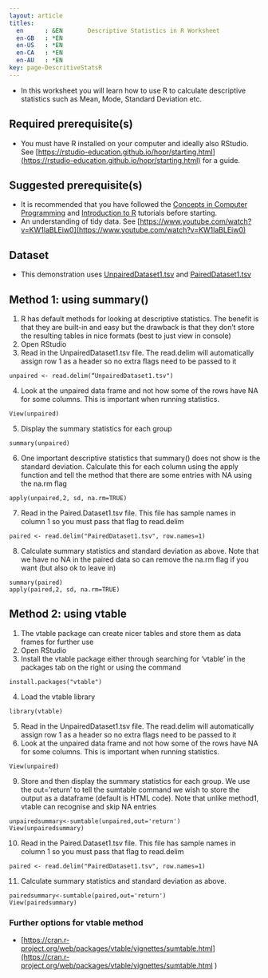 ```yaml
---
layout: article
titles:
  en      : &EN       Descriptive Statistics in R Worksheet
  en-GB   : *EN
  en-US   : *EN
  en-CA   : *EN
  en-AU   : *EN
key: page-DescritiveStatsR
---
```


*	In this worksheet you will learn how to use R to calculate descriptive statistics such as Mean, Mode, Standard Deviation etc.

## Required prerequisite(s)
*	You must have R installed on your computer and ideally also RStudio. See [https://rstudio-education.github.io/hopr/starting.html](https://rstudio-education.github.io/hopr/starting.html) for a guide.

## Suggested prerequisite(s)
* It is recommended that you have followed the [Concepts in Computer Programming](https://conmeehan.github.io/PathogenDataCourse/ConceptsInComputerProgramming) and [Introduction to R](https://conmeehan.github.io/PathogenDataCourse/IntroToR) tutorials before starting.
*	An understanding of tidy data. See [https://www.youtube.com/watch?v=KW1laBLEiw0](https://www.youtube.com/watch?v=KW1laBLEiw0)

## Dataset
*	This demonstration uses [UnpairedDataset1.tsv](https://conmeehan.github.io/PathogenDataCourse/Datasets/UnpairedDataset1.tsv) and [PairedDataset1.tsv](https://conmeehan.github.io/PathogenDataCourse/Datasets/PairedDataset1.tsv)

## Method 1: using summary()
1.	R has default methods for looking at descriptive statistics. The benefit is that they are built-in and easy but the drawback is that they don’t store the resulting tables in nice formats (best to just view in console)
2.	Open RStudio
3.	Read in the UnpairedDataset1.tsv file. The read.delim will automatically assign row 1 as a header so no extra flags need to be passed to it
```console
unpaired <- read.delim(“UnpairedDataset1.tsv")
```
4.	Look at the unpaired data frame and not how some of the rows have NA for some columns. This is important when running statistics.
```console
View(unpaired)
```
5.	Display the summary statistics for each group
```console
summary(unpaired)
```
6.	One important descriptive statistics that summary() does not show is the standard deviation. Calculate this for each column using the apply function and tell the method that there are some entries with NA using the na.rm flag
```console
apply(unpaired,2, sd, na.rm=TRUE) 
```
7.	Read in the Paired.Dataset1.tsv file. This file has sample names in column 1 so you must pass that flag to read.delim
```console
paired <- read.delim("PairedDataset1.tsv", row.names=1)
```
8.	Calculate summary statistics and standard deviation as above. Note that we have no NA in the paired data so can remove the na.rm flag if you want (but also ok to leave in)
```console
summary(paired)
apply(paired,2, sd, na.rm=TRUE)
```

## Method 2: using vtable
1.	The vtable package can create nicer tables and store them as data frames for further use
2.	Open RStudio
3.	Install the vtable package either through searching for ‘vtable’ in the packages tab on the right or using the command
```console
install.packages("vtable")
```
4.	Load the vtable library
```console
library(vtable)
```
5.	Read in the UnpairedDataset1.tsv file. The read.delim will automatically assign row 1 as a header so no extra flags need to be passed to it
6.	Look at the unpaired data frame and not how some of the rows have NA for some columns. This is important when running statistics.
```console
View(unpaired)
```
9.	Store and then display the summary statistics for each group. We use the out=’return’ to tell the sumtable command we wish to store the output as a dataframe (default is HTML code). Note that unlike method1, vtable can recognise and skip NA entries
```console
unpairedsummary<-sumtable(unpaired,out='return')
View(unpairedsummary)
```
10.	Read in the Paired.Dataset1.tsv file. This file has sample names in column 1 so you must pass that flag to read.delim
```console
paired <- read.delim("PairedDataset1.tsv", row.names=1)
```
11.	Calculate summary statistics and standard deviation as above. 
```console
pairedsummary<-sumtable(paired,out='return')
View(pairedsummary)
```


### Further options for vtable method
*	[https://cran.r-project.org/web/packages/vtable/vignettes/sumtable.html](https://cran.r-project.org/web/packages/vtable/vignettes/sumtable.html )
